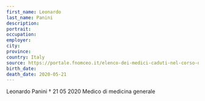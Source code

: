```yaml
---
first_name: Leonardo
last_name: Panini
description: 
portrait: 
occupation: 
employer: 
city: 
province: 
country: Italy
source: https://portale.fnomceo.it/elenco-dei-medici-caduti-nel-corso-dellepidemia-di-covid-19/
birth_date: 
death_date: 2020-05-21
---
```


Leonardo Panini † 21 05 2020
Medico di medicina generale